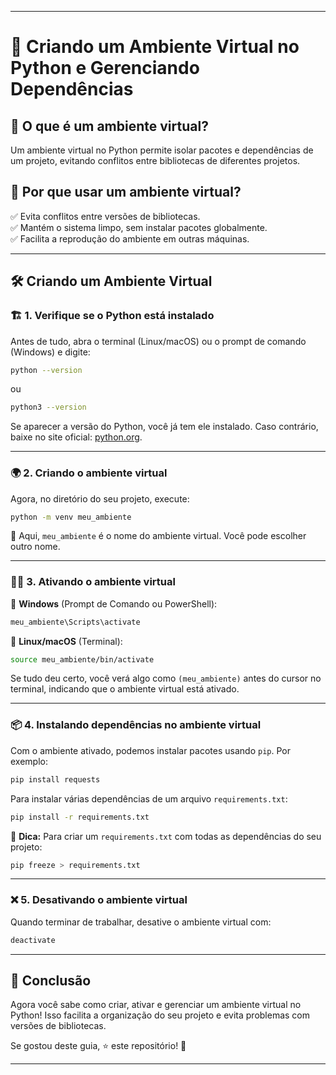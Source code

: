 

---

# 🚀 Criando um Ambiente Virtual no Python e Gerenciando Dependências  

## 🧐 O que é um ambiente virtual?  
Um ambiente virtual no Python permite isolar pacotes e dependências de um projeto, evitando conflitos entre bibliotecas de diferentes projetos.  

## 📌 Por que usar um ambiente virtual?  
✅ Evita conflitos entre versões de bibliotecas.  
✅ Mantém o sistema limpo, sem instalar pacotes globalmente.  
✅ Facilita a reprodução do ambiente em outras máquinas.  

---

## 🛠️ Criando um Ambiente Virtual  

### 🏗️ 1. Verifique se o Python está instalado  
Antes de tudo, abra o terminal (Linux/macOS) ou o prompt de comando (Windows) e digite:  

```sh
python --version
```  
ou  
```sh
python3 --version
```
Se aparecer a versão do Python, você já tem ele instalado. Caso contrário, baixe no site oficial: [python.org](https://www.python.org/).  

---

### 🌍 2. Criando o ambiente virtual  
Agora, no diretório do seu projeto, execute:  

```sh
python -m venv meu_ambiente
```  

📌 Aqui, `meu_ambiente` é o nome do ambiente virtual. Você pode escolher outro nome.  

---

### 🏃‍♂️ 3. Ativando o ambiente virtual  

🔹 **Windows** (Prompt de Comando ou PowerShell):  
```sh
meu_ambiente\Scripts\activate
```  

🔹 **Linux/macOS** (Terminal):  
```sh
source meu_ambiente/bin/activate
```  

Se tudo deu certo, você verá algo como `(meu_ambiente)` antes do cursor no terminal, indicando que o ambiente virtual está ativado.  

---

### 📦 4. Instalando dependências no ambiente virtual  
Com o ambiente ativado, podemos instalar pacotes usando `pip`. Por exemplo:  

```sh
pip install requests
```  

Para instalar várias dependências de um arquivo `requirements.txt`:  

```sh
pip install -r requirements.txt
```  

📌 **Dica:** Para criar um `requirements.txt` com todas as dependências do seu projeto:  
```sh
pip freeze > requirements.txt
```  

---

### ❌ 5. Desativando o ambiente virtual  
Quando terminar de trabalhar, desative o ambiente virtual com:  

```sh
deactivate
```  

---

## 🎯 Conclusão  
Agora você sabe como criar, ativar e gerenciar um ambiente virtual no Python! Isso facilita a organização do seu projeto e evita problemas com versões de bibliotecas.  

Se gostou deste guia, ⭐ este repositório! 🚀  

---
